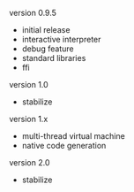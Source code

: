 version 0.9.5
  * initial release
  * interactive interpreter
  * debug feature
  * standard libraries
  * ffi

version 1.0
  * stabilize

version 1.x
  * multi-thread virtual machine
  * native code generation

version 2.0
  * stabilize